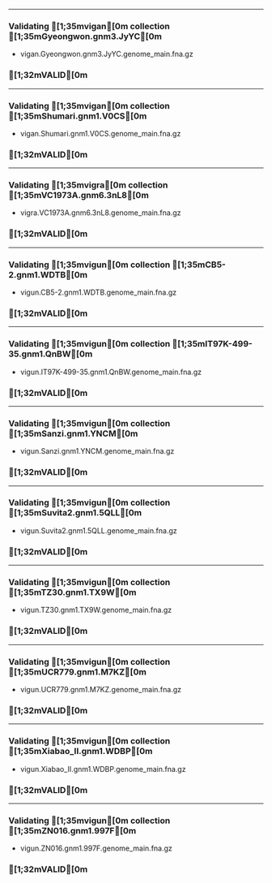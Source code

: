 --------------------------------------------------------------------------------
### Validating [1;35mvigan[0m collection [1;35mGyeongwon.gnm3.JyYC[0m
 - vigan.Gyeongwon.gnm3.JyYC.genome_main.fna.gz
### [1;32mVALID[0m
--------------------------------------------------------------------------------
### Validating [1;35mvigan[0m collection [1;35mShumari.gnm1.V0CS[0m
 - vigan.Shumari.gnm1.V0CS.genome_main.fna.gz
### [1;32mVALID[0m
--------------------------------------------------------------------------------
### Validating [1;35mvigra[0m collection [1;35mVC1973A.gnm6.3nL8[0m
 - vigra.VC1973A.gnm6.3nL8.genome_main.fna.gz
### [1;32mVALID[0m
--------------------------------------------------------------------------------
### Validating [1;35mvigun[0m collection [1;35mCB5-2.gnm1.WDTB[0m
 - vigun.CB5-2.gnm1.WDTB.genome_main.fna.gz
### [1;32mVALID[0m
--------------------------------------------------------------------------------
### Validating [1;35mvigun[0m collection [1;35mIT97K-499-35.gnm1.QnBW[0m
 - vigun.IT97K-499-35.gnm1.QnBW.genome_main.fna.gz
### [1;32mVALID[0m
--------------------------------------------------------------------------------
### Validating [1;35mvigun[0m collection [1;35mSanzi.gnm1.YNCM[0m
 - vigun.Sanzi.gnm1.YNCM.genome_main.fna.gz
### [1;32mVALID[0m
--------------------------------------------------------------------------------
### Validating [1;35mvigun[0m collection [1;35mSuvita2.gnm1.5QLL[0m
 - vigun.Suvita2.gnm1.5QLL.genome_main.fna.gz
### [1;32mVALID[0m
--------------------------------------------------------------------------------
### Validating [1;35mvigun[0m collection [1;35mTZ30.gnm1.TX9W[0m
 - vigun.TZ30.gnm1.TX9W.genome_main.fna.gz
### [1;32mVALID[0m
--------------------------------------------------------------------------------
### Validating [1;35mvigun[0m collection [1;35mUCR779.gnm1.M7KZ[0m
 - vigun.UCR779.gnm1.M7KZ.genome_main.fna.gz
### [1;32mVALID[0m
--------------------------------------------------------------------------------
### Validating [1;35mvigun[0m collection [1;35mXiabao_II.gnm1.WDBP[0m
 - vigun.Xiabao_II.gnm1.WDBP.genome_main.fna.gz
### [1;32mVALID[0m
--------------------------------------------------------------------------------
### Validating [1;35mvigun[0m collection [1;35mZN016.gnm1.997F[0m
 - vigun.ZN016.gnm1.997F.genome_main.fna.gz
### [1;32mVALID[0m
